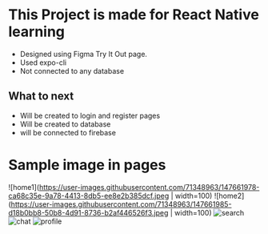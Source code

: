 # This Project is made for React Native learning

- Designed using Figma Try It Out page.
- Used expo-cli
- Not connected to any database

## What to next

- Will be created to login and register pages
- Will be created to database
- will be connected to firebase

# Sample image in pages

![home1](https://user-images.githubusercontent.com/71348963/147661978-ca68c35e-9a78-4413-8db5-ee8e2b385dcf.jpeg | width=100)
![home2](https://user-images.githubusercontent.com/71348963/147661985-d18b0bb8-50b8-4d91-8736-b2af446526f3.jpeg | width=100)
![search](https://user-images.githubusercontent.com/71348963/147661980-81475b16-80a9-4815-a953-a2ed9700ed40.jpeg)
![chat](https://user-images.githubusercontent.com/71348963/147661981-d6671927-e43a-4b4a-b078-0f1fb4e4d2d6.jpeg)
![profile](https://user-images.githubusercontent.com/71348963/147661984-5526fa77-32a5-4d38-8c99-aa6cb7f44917.jpeg)

<style type="text/css">
    home1 {
        width: 100px;
    }
</style>
